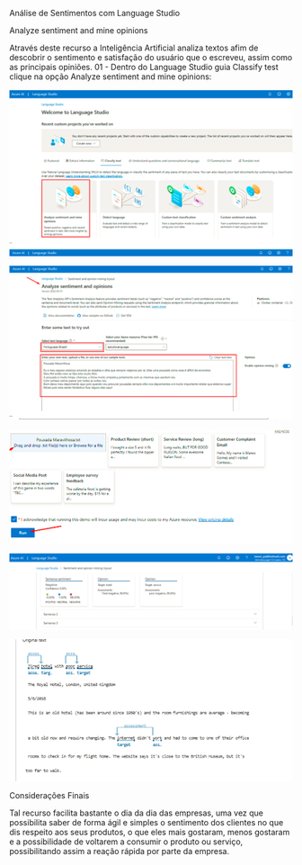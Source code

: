 Análise de Sentimentos com Language Studio 

Analyze sentiment and mine opinions

Através deste recurso a Inteligência Artificial analiza textos afim de descobrir o sentimento e satisfação do usuário que o escreveu, assim como as principais opiniões.
01 - Dentro do Language Studio guia Classify test clique na opção Analyze sentiment and mine opinions:

![Alt text](image-1.png)

![Alt text](image-2.png)


![Alt text](image-3.png)


![Alt text](image-4.png)


![Alt text](image-5.png)


Considerações Finais

Tal recurso facilita bastante o dia da dia das empresas, uma vez que possibilita saber de forma ágil e simples o sentimento dos clientes no que dis respeito aos seus produtos, o que eles mais gostaram, menos gostaram e a possibilidade de voltarem a consumir o produto ou serviço, possibilitando assim a reação rápida por parte da empresa.